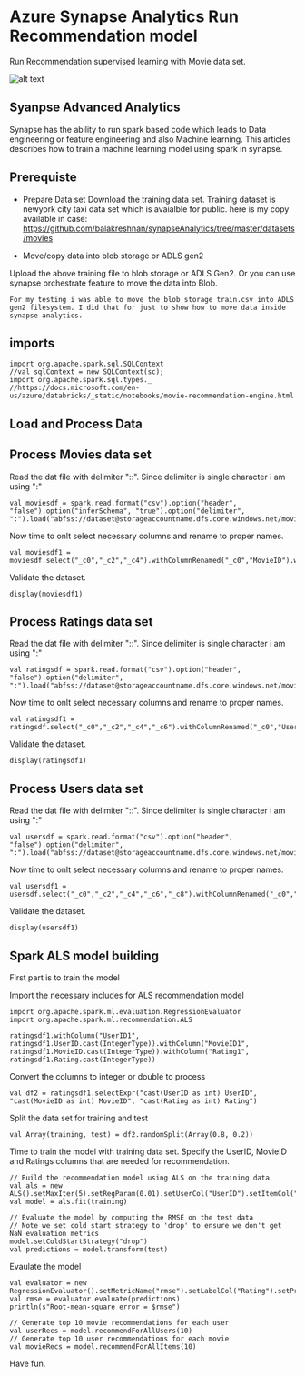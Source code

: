# Azure Synapse Analytics Run Recommendation model

Run Recommendation supervised learning with Movie data set. 

![alt text](https://github.com/balakreshnan/synapseAnalytics/blob/master/images/synapseprocess.JPG "Synapse Analytics")
## Syanpse Advanced Analytics

Synapse has the ability to run spark based code which leads to Data engineering or feature engineering and also Machine learning. This articles describes how to train a machine learning model using spark in synapse.

## Prerequiste

- Prepare Data set
Download the training data set. Training dataset is newyork city taxi data set which is avaialble for public.
here is my copy available in case:
https://github.com/balakreshnan/synapseAnalytics/tree/master/datasets/movies

- Move/copy data into blob storage or ADLS gen2

Upload the above training file to blob storage or ADLS Gen2. Or you can use synapse orchestrate feature to move the data into Blob.

```
For my testing i was able to move the blob storage train.csv into ADLS gen2 filesystem. I did that for just to show how to move data inside synapse analytics.
```

## imports

```
import org.apache.spark.sql.SQLContext
//val sqlContext = new SQLContext(sc);
import org.apache.spark.sql.types._
//https://docs.microsoft.com/en-us/azure/databricks/_static/notebooks/movie-recommendation-engine.html
```

## Load and Process Data

## Process Movies data set

Read the dat file with delimiter "::". Since delimiter is single character i am using ":"
```
val moviesdf = spark.read.format("csv").option("header", "false").option("inferSchema", "true").option("delimiter", ":").load("abfss://dataset@storageaccountname.dfs.core.windows.net/movies/movies.dat")
```

Now time to onlt select necessary columns and rename to proper names.

```
val moviesdf1 = moviesdf.select("_c0","_c2","_c4").withColumnRenamed("_c0","MovieID").withColumnRenamed("_c2","MovieName").withColumnRenamed("_c4","Genre")
```

Validate the dataset.

```
display(moviesdf1)
```

## Process Ratings data set

Read the dat file with delimiter "::". Since delimiter is single character i am using ":"
```
val ratingsdf = spark.read.format("csv").option("header", "false").option("delimiter", ":").load("abfss://dataset@storageaccountname.dfs.core.windows.net/movies/ratings.dat")
```

Now time to onlt select necessary columns and rename to proper names.

```
val ratingsdf1 = ratingsdf.select("_c0","_c2","_c4","_c6").withColumnRenamed("_c0","UserID").withColumnRenamed("_c2","MovieID").withColumnRenamed("_c4","Rating").withColumnRenamed("_c6","Timestamp")
```

Validate the dataset.

```
display(ratingsdf1)
```

## Process Users data set

Read the dat file with delimiter "::". Since delimiter is single character i am using ":"
```
val usersdf = spark.read.format("csv").option("header", "false").option("delimiter", ":").load("abfss://dataset@storageaccountname.dfs.core.windows.net/movies/users.dat")
```

Now time to onlt select necessary columns and rename to proper names.

```
val usersdf1 = usersdf.select("_c0","_c2","_c4","_c6","_c8").withColumnRenamed("_c0","UserID").withColumnRenamed("_c2","Gender").withColumnRenamed("_c4","Age").withColumnRenamed("_c6","Occupation").withColumnRenamed("_c8","ZipCode")
```

Validate the dataset.

```
display(usersdf1)
```

## Spark ALS model building

First part is to train the model

Import the necessary includes for ALS recommendation model

```
import org.apache.spark.ml.evaluation.RegressionEvaluator
import org.apache.spark.ml.recommendation.ALS
```

```
ratingsdf1.withColumn("UserID1", ratingsdf1.UserID.cast(IntegerType)).withColumn("MovieID1", ratingsdf1.MovieID.cast(IntegerType)).withColumn("Rating1", ratingsdf1.Rating.cast(IntegerType))
```

Convert the columns to integer or double to process

```
val df2 = ratingsdf1.selectExpr("cast(UserID as int) UserID", "cast(MovieID as int) MovieID", "cast(Rating as int) Rating")
```

Split the data set for training and test

```
val Array(training, test) = df2.randomSplit(Array(0.8, 0.2))
```

Time to train the model with training data set. Specify the UserID, MovieID and Ratings columns that are needed for recommendation.

```
// Build the recommendation model using ALS on the training data
val als = new ALS().setMaxIter(5).setRegParam(0.01).setUserCol("UserID").setItemCol("MovieID").setRatingCol("Rating")
val model = als.fit(training)
```

```
// Evaluate the model by computing the RMSE on the test data
// Note we set cold start strategy to 'drop' to ensure we don't get NaN evaluation metrics
model.setColdStartStrategy("drop")
val predictions = model.transform(test)
```

Evaulate the model

```
val evaluator = new RegressionEvaluator().setMetricName("rmse").setLabelCol("Rating").setPredictionCol("prediction")
val rmse = evaluator.evaluate(predictions)
println(s"Root-mean-square error = $rmse")
```

```
// Generate top 10 movie recommendations for each user
val userRecs = model.recommendForAllUsers(10)
// Generate top 10 user recommendations for each movie
val movieRecs = model.recommendForAllItems(10)
```
Have fun.